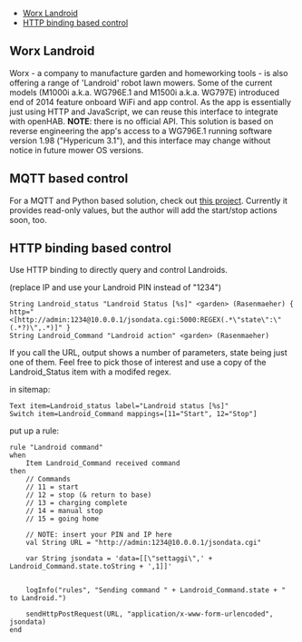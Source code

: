 
* [Worx Landroid](#worx-landroid)
* [HTTP binding based control](#HTTP-binding-based-control)

## Worx Landroid
Worx - a company to manufacture garden and homeworking tools - is also offering a range of 'Landroid' robot lawn mowers.
Some of the current models (M1000i a.k.a. WG796E.1 and M1500i a.k.a. WG797E) introduced end of 2014 feature onboard WiFi and app control. As the app is essentially just using HTTP and JavaScript, we can reuse this interface to integrate with openHAB.
**NOTE**: there is no official API. This solution is based on reverse engineering the app's access to a WG796E.1 running software version 1.98 ("Hypericum 3.1"), and this interface may change without notice in future mower OS versions.


## MQTT based control
For a MQTT and Python based solution, check out [this project](https://github.com/trieb/worx-landroid).
Currently it provides read-only values, but the author will add the start/stop actions soon, too.

## HTTP binding based control
Use HTTP binding to directly query and control Landroids.

(replace IP and use your Landroid PIN instead of "1234")

    String Landroid_status "Landroid Status [%s]" <garden> (Rasenmaeher) { http="<[http://admin:1234@10.0.0.1/jsondata.cgi:5000:REGEX(.*\"state\":\"(.*?)\",.*)]" }
    String Landroid_Command "Landroid action" <garden> (Rasenmaeher)

If you call the URL, output shows a number of parameters, state being just one of them.
Feel free to pick those of interest and use a copy of the Landroid_Status item with a modifed regex.

in sitemap:

    Text item=Landroid_status label="Landroid status [%s]"
    Switch item=Landroid_Command mappings=[11="Start", 12="Stop"]

put up a rule:

    rule "Landroid command"
    when
        Item Landroid_Command received command
    then
        // Commands
        // 11 = start
        // 12 = stop (& return to base)
        // 13 = charging complete
        // 14 = manual stop
        // 15 = going home

        // NOTE: insert your PIN and IP here
        val String URL = "http://admin:1234@10.0.0.1/jsondata.cgi"

        var String jsondata = 'data=[[\"settaggi\",' + Landroid_Command.state.toString + ',1]]'


        logInfo("rules", "Sending command " + Landroid_Command.state + " to Landroid.")

        sendHttpPostRequest(URL, "application/x-www-form-urlencoded", jsondata)
    end
